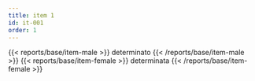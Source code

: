 ```yaml
---
title: item 1
id: it-001
order: 1
---
```

{{< reports/base/item-male >}}
  determinato
{{< /reports/base/item-male >}}
{{< reports/base/item-female >}}
  determinata
{{< /reports/base/item-female >}}

